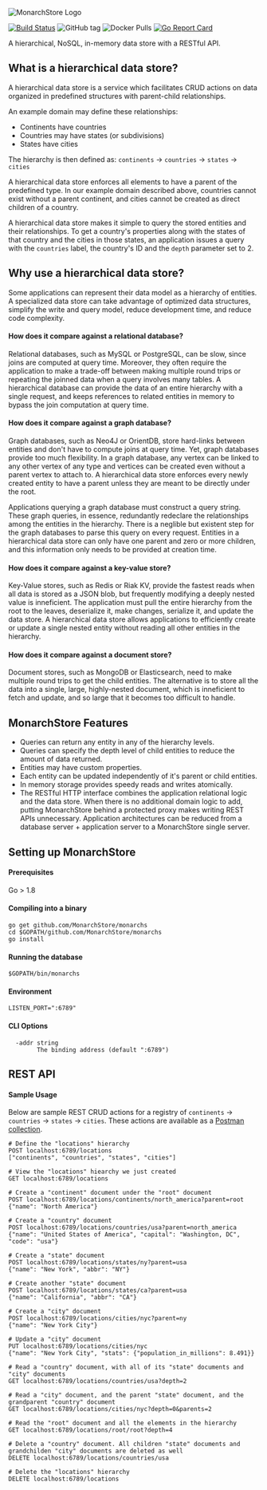 ![MonarchStore Logo](/logo.png)

[![Build Status](https://travis-ci.org/MonarchStore/monarchs.svg?branch=master)](https://travis-ci.org/MonarchStore/monarchs)
![GitHub tag](https://img.shields.io/github/tag/MonarchStore/monarchs.svg)
![Docker Pulls](https://img.shields.io/docker/pulls/monarchstore/monarchs.svg)
[![Go Report Card](https://goreportcard.com/badge/github.com/MonarchStore/monarchs)](https://goreportcard.com/report/github.com/MonarchStore/monarchs)


A hierarchical, NoSQL, in-memory data store with a RESTful API.

## What is a hierarchical data store? ##
A hierarchical data store is a service which facilitates CRUD actions on data organized in predefined structures with parent-child relationships.

An example domain may define these relationships:

* Continents have countries
* Countries may have states (or subdivisions)
* States have cities

The hierarchy is then defined as: `continents` -> `countries` -> `states` -> `cities`

A hierarchical data store enforces all elements to have a parent of the predefined type. In our example domain described above, countries cannot exist without a parent continent, and cities cannot be created as direct children of a country.

A hierarchical data store makes it simple to query the stored entities and their relationships. To get a country's properties along with the states of that country and the cities in those states, an application issues a query with the `countries` label, the country's ID and the `depth` parameter set to 2.

## Why use a hierarchical data store? ##
Some applications can represent their data model as a hierarchy of entities. A specialized data store can take advantage of optimized data structures, simplify the write and query model, reduce development time, and reduce code complexity.

#### How does it compare against a relational database? ####
Relational databases, such as MySQL or PostgreSQL, can be slow, since joins are computed at query time. Moreover, they often require the application to make a trade-off between making multiple round trips or repeating the joinned data when a query involves many tables. A hierarchical database can provide the data of an entire hierarchy with a single request, and keeps references to related entities in memory to bypass the join computation at query time.

#### How does it compare against a graph database? ####
Graph databases, such as Neo4J or OrientDB, store hard-links between entities and don't have to compute joins at query time. Yet, graph databases provide too much flexibility. In a graph database, any vertex can be linked to any other vertex of any type and vertices can be created even without a parent vertex to attach to. A hierarchical data store enforces every newly created entity to have a parent unless they are meant to be directly under the root.

Applications querying a graph database must construct a query string. These graph queries, in essence, redundantly redeclare the relationships among the entities in the hierarchy. There is a neglible but existent step for the graph databases to parse this query on every request. Entities in a hierarchical data store can only have one parent and zero or more children, and this information only needs to be provided at creation time.

#### How does it compare against a key-value store? ####
Key-Value stores, such as Redis or Riak KV, provide the fastest reads when all data is stored as a JSON blob, but frequently modifying a deeply nested value is inneficient. The application must pull the entire hierarchy from the root to the leaves, deserialize it, make changes, serialize it, and update the data store. A hierarchical data store allows applications to efficiently create or update a single nested entity without reading all other entities in the hierarchy.

#### How does it compare against a document store? ####
Document stores, such as MongoDB or Elasticsearch, need to make multiple round trips to get the child entities. The alternative is to store all the data into a single, large, highly-nested document, which is inneficient to fetch and update, and so large that it becomes too difficult to handle.

## MonarchStore Features ##
- Queries can return any entity in any of the hierarchy levels.
- Queries can specify the depth level of child entities to reduce the amount of data returned.
- Entities may have custom properties.
- Each entity can be updated independently of it's parent or child entities.
- In memory storage provides speedy reads and writes atomically.
- The RESTful HTTP interface combines the application relational logic and the data store. When there is no additional domain logic to add, putting MonarchStore behind a protected proxy makes writing REST APIs unnecessary. Application architectures can be reduced from a database server + application server to a MonarchStore single server.

## Setting up MonarchStore ##

#### Prerequisites ####
Go > 1.8

#### Compiling into a binary ####
```
go get github.com/MonarchStore/monarchs
cd $GOPATH/github.com/MonarchStore/monarchs
go install
```

#### Running the database ####
```
$GOPATH/bin/monarchs
```

#### Environment ###
```
LISTEN_PORT=":6789"
```

#### CLI Options ###
```
  -addr string
        The binding address (default ":6789")
```

## REST API ##

#### Sample Usage ####
Below are sample REST CRUD actions for a registry of `continents` -> `countries` -> `states` -> `cities`. These actions are available as a [Postman collection](demo_postman_collection.json).
```
# Define the "locations" hierarchy
POST localhost:6789/locations
["continents", "countries", "states", "cities"]

# View the "locations" hiearchy we just created
GET localhost:6789/locations

# Create a "continent" document under the "root" document
POST localhost:6789/locations/continents/north_america?parent=root
{"name": "North America"}

# Create a "country" document
POST localhost:6789/locations/countries/usa?parent=north_america
{"name": "United States of America", "capital": "Washington, DC", "code": "usa"}

# Create a "state" document
POST localhost:6789/locations/states/ny?parent=usa
{"name": "New York", "abbr": "NY"}

# Create another "state" document
POST localhost:6789/locations/states/ca?parent=usa
{"name": "California", "abbr": "CA"}

# Create a "city" document
POST localhost:6789/locations/cities/nyc?parent=ny
{"name": "New York City"}

# Update a "city" document
PUT localhost:6789/locations/cities/nyc
{"name": "New York City", "stats": {"population_in_millions": 8.491}}

# Read a "country" document, with all of its "state" documents and "city" documents
GET localhost:6789/locations/countries/usa?depth=2

# Read a "city" document, and the parent "state" document, and the grandparent "country" document
GET localhost:6789/locations/cities/nyc?depth=0&parents=2

# Read the "root" document and all the elements in the hierarchy
GET localhost:6789/locations/root/root?depth=4

# Delete a "country" document. All children "state" documents and grandchilden "city" documents are deleted as well
DELETE localhost:6789/locations/countries/usa

# Delete the "locations" hierarchy
DELETE localhost:6789/locations
```
